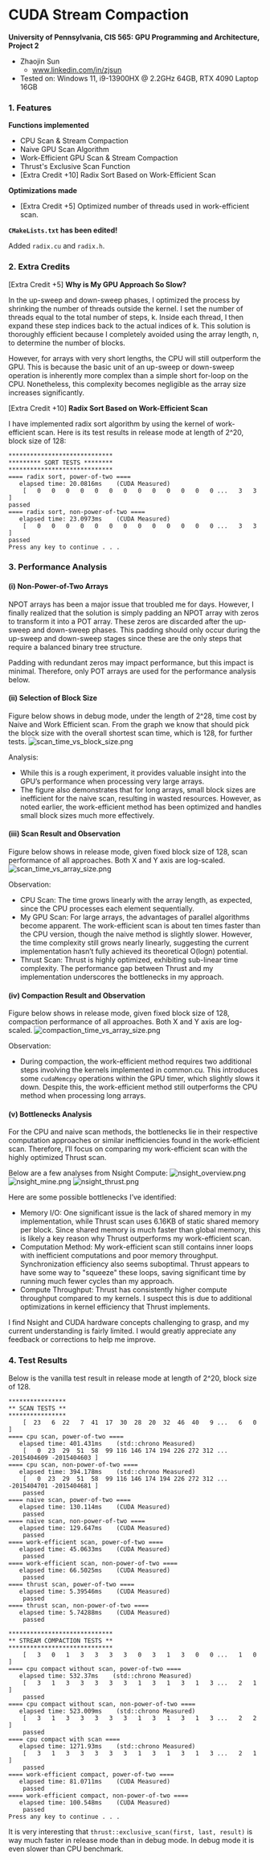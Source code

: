 CUDA Stream Compaction
======================

**University of Pennsylvania, CIS 565: GPU Programming and Architecture, Project 2**

* Zhaojin Sun
  * www.linkedin.com/in/zjsun
* Tested on: Windows 11, i9-13900HX @ 2.2GHz 64GB, RTX 4090 Laptop 16GB

### 1. Features

**Functions implemented**
- CPU Scan & Stream Compaction
- Naive GPU Scan Algorithm
- Work-Efficient GPU Scan & Stream Compaction
- Thrust's Exclusive Scan Function
- [Extra Credit +10] Radix Sort Based on Work-Efficient Scan

**Optimizations made**
- [Extra Credit +5] Optimized number of threads used in work-efficient scan. 

**`CMakeLists.txt` has been edited!**

Added `radix.cu` and `radix.h`.

### 2. Extra Credits
[Extra Credit +5] **Why is My GPU Approach So Slow?**

In the up-sweep and down-sweep phases, I optimized the process by shrinking the number of threads outside the kernel. 
I set the number of threads equal to the total number of steps, 
k. Inside each thread, I then expand these step indices back to the actual indices of 
k. This solution is thoroughly efficient because I completely avoided using the array length, 
n, to determine the number of blocks.

However, for arrays with very short lengths, the CPU will still outperform the GPU. This is because the basic unit of 
an up-sweep or down-sweep operation is inherently more complex than a simple short for-loop on the CPU. Nonetheless, this complexity becomes negligible as the array size increases significantly.

[Extra Credit +10] **Radix Sort Based on Work-Efficient Scan**

I have implemented radix sort algorithm by using the kernel of work-efficient scan. Here is its test results in release mode at length of 2^20, block size of 128:
```
*****************************
********* SORT TESTS ********
*****************************
==== radix sort, power-of-two ====
   elapsed time: 20.0816ms    (CUDA Measured)
    [   0   0   0   0   0   0   0   0   0   0   0   0   0 ...   3   3 ]
passed
==== radix sort, non-power-of-two ====
   elapsed time: 23.0973ms    (CUDA Measured)
    [   0   0   0   0   0   0   0   0   0   0   0   0   0 ...   3   3 ]
passed
Press any key to continue . . .
```


### 3. Performance Analysis
#### (i) Non-Power-of-Two Arrays
NPOT arrays has been a major issue that troubled me for days. However, I finally realized that the 
solution is simply padding an NPOT array with zeros to transform it into a POT array. These zeros are 
discarded after the up-sweep and down-sweep phases. This padding should only occur during the up-sweep and down-sweep 
stages since these are the only steps that require a balanced binary tree structure.

Padding with redundant zeros may impact performance, but this impact is minimal. Therefore, only POT arrays are used 
for the performance analysis below.




#### (ii) Selection of Block Size
Figure below shows in debug mode, under the length of 2^28, time cost by Naive and Work Efficient scan. From the graph we know that should pick the block size 
with the overall shortest scan time, which is 128, for further tests.
![scan_time_vs_block_size.png](img%2Fscan_time_vs_block_size.png)

Analysis:
- While this is a rough experiment, it provides valuable insight into the GPU’s performance when processing very large arrays.
- The figure also demonstrates that for long arrays, small block sizes are inefficient for the naive scan, resulting in 
wasted resources. However, as noted earlier, the work-efficient method has been optimized and handles small block sizes much more effectively.


#### (iii) Scan Result and Observation
Figure below shows in release mode, given fixed block size of 128, scan performance of all approaches. Both X and Y axis are log-scaled.
![scan_time_vs_array_size.png](img%2Fscan_time_vs_array_size.png)

Observation:
- CPU Scan: The time grows linearly with the array length, as expected, since the CPU processes each element sequentially.
- My GPU Scan: For large arrays, the advantages of parallel algorithms become apparent. The work-efficient scan is about 
ten times faster than the CPU version, though the naive method is slightly slower. However, the time complexity still grows 
nearly linearly, suggesting the current implementation hasn’t fully achieved its theoretical O(logn) potential.
- Thrust Scan: Thrust is highly optimized, exhibiting sub-linear time complexity. The performance gap between Thrust and
my implementation underscores the bottlenecks in my approach.


#### (iv) Compaction Result and Observation
Figure below shows in release mode, given fixed block size of 128, compaction performance of all approaches. Both X and Y axis are log-scaled.
![compaction_time_vs_array_size.png](img%2Fcompaction_time_vs_array_size.png)

Observation:
- During compaction, the work-efficient method requires two additional steps involving the kernels implemented in common.cu. 
This introduces some ```cudaMemcpy``` operations within the GPU timer, which slightly slows it down. Despite this, the work-efficient method still outperforms the CPU method when processing long arrays.


#### (v) Bottlenecks Analysis
For the CPU and naive scan methods, the bottlenecks lie in their respective computation approaches or similar inefficiencies 
found in the work-efficient scan. Therefore, I’ll focus on comparing my work-efficient scan with the highly optimized Thrust scan.

Below are a few analyses from Nsight Compute:
![nsight_overview.png](img%2Fnsight_overview.png)
![nsight_mine.png](img%2Fnsight_mine.png)
![nsight_thrust.png](img%2Fnsight_thrust.png)

Here are some possible bottlenecks I’ve identified:
- Memory I/O: One significant issue is the lack of shared memory in my implementation, while Thrust scan uses 6.16KB of 
static shared memory per block. Since shared memory is much faster than global memory, this is likely a key reason why Thrust outperforms my work-efficient scan.
- Computation Method: My work-efficient scan still contains inner loops with inefficient computations and poor memory 
throughput. Synchronization efficiency also seems suboptimal. Thrust appears to have some way to "squeeze" these loops, 
saving significant time by running much fewer cycles than my approach.
- Compute Throughput: Thrust has consistently higher compute throughput compared to my kernels. I suspect this is due to 
additional optimizations in kernel efficiency that Thrust implements.


I find Nsight and CUDA hardware concepts challenging to grasp, and my current understanding is fairly limited. 
I would greatly appreciate any feedback or corrections to help me improve.

### 4. Test Results
Below is the vanilla test result in release mode at length of 2^20, block size of 128.
```
****************
** SCAN TESTS **
****************
    [  23   6  22   7  41  17  30  28  20  32  46  40   9 ...   6   0 ]
==== cpu scan, power-of-two ====
   elapsed time: 401.431ms    (std::chrono Measured)
    [   0  23  29  51  58  99 116 146 174 194 226 272 312 ... -2015404609 -2015404603 ]
==== cpu scan, non-power-of-two ====
   elapsed time: 394.178ms    (std::chrono Measured)
    [   0  23  29  51  58  99 116 146 174 194 226 272 312 ... -2015404701 -2015404681 ]
    passed
==== naive scan, power-of-two ====
   elapsed time: 130.114ms    (CUDA Measured)
    passed
==== naive scan, non-power-of-two ====
   elapsed time: 129.647ms    (CUDA Measured)
    passed
==== work-efficient scan, power-of-two ====
   elapsed time: 45.0633ms    (CUDA Measured)
    passed
==== work-efficient scan, non-power-of-two ====
   elapsed time: 66.5025ms    (CUDA Measured)
    passed
==== thrust scan, power-of-two ====
   elapsed time: 5.39546ms    (CUDA Measured)
    passed
==== thrust scan, non-power-of-two ====
   elapsed time: 5.74288ms    (CUDA Measured)
    passed

*****************************
** STREAM COMPACTION TESTS **
*****************************
    [   3   0   1   3   3   3   3   0   3   1   3   0   0 ...   1   0 ]
==== cpu compact without scan, power-of-two ====
   elapsed time: 532.37ms    (std::chrono Measured)
    [   3   1   3   3   3   3   3   1   3   1   3   1   3 ...   2   1 ]
    passed
==== cpu compact without scan, non-power-of-two ====
   elapsed time: 523.009ms    (std::chrono Measured)
    [   3   1   3   3   3   3   3   1   3   1   3   1   3 ...   2   2 ]
    passed
==== cpu compact with scan ====
   elapsed time: 1271.93ms    (std::chrono Measured)
    [   3   1   3   3   3   3   3   1   3   1   3   1   3 ...   2   1 ]
    passed
==== work-efficient compact, power-of-two ====
   elapsed time: 81.0711ms    (CUDA Measured)
    passed
==== work-efficient compact, non-power-of-two ====
   elapsed time: 100.548ms    (CUDA Measured)
    passed
Press any key to continue . . .

```
It is very interesting that ```thrust::exclusive_scan(first, last, result)``` is way much faster in release mode than in debug mode.
In debug mode it is even slower than CPU benchmark.